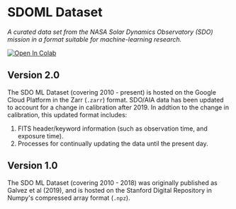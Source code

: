 # SDOML Dataset

*A curated data set from the NASA Solar Dynamics Observatory (SDO) mission in a format suitable for machine-learning research.*

[![Open In Colab](https://colab.research.google.com/assets/colab-badge.svg)](https://colab.research.google.com/github/spaceml-org/helionb-sdoml/blob/main/notebooks/01_sdoml_dataset_2018/sdoml_dataset_colab.ipynb)

## Version 2.0

The SDO ML Dataset (covering 2010 - present) is hosted on the Google Cloud Platform
in the Zarr (`.zarr`) format. SDO/AIA data has been updated to account for a change in calibration after 2019. In addtion to the change in calibration, this updated format includes:

1. FITS header/keyword information (such as observation time, and exposure time).
2. Processes for continually updating the data until the present day.

## Version 1.0

The SDO ML Dataset (covering 2010 - 2018) was originally published as Galvez et al (2019), and is hosted on the Stanford Digital Repository in Numpy's compressed array format (`.npz`).
